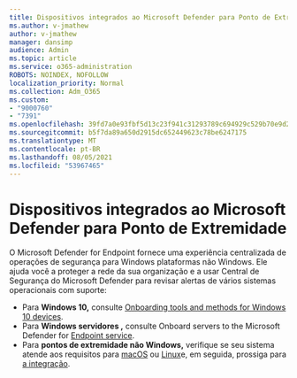 ```yaml
---
title: Dispositivos integrados ao Microsoft Defender para Ponto de Extremidade
ms.author: v-jmathew
author: v-jmathew
manager: dansimp
audience: Admin
ms.topic: article
ms.service: o365-administration
ROBOTS: NOINDEX, NOFOLLOW
localization_priority: Normal
ms.collection: Adm_O365
ms.custom:
- "9000760"
- "7391"
ms.openlocfilehash: 39fd7a0e93fbf5d13c23f941c31293789c694929c529b70e9d2a9558dc3f2874
ms.sourcegitcommit: b5f7da89a650d2915dc652449623c78be6247175
ms.translationtype: MT
ms.contentlocale: pt-BR
ms.lasthandoff: 08/05/2021
ms.locfileid: "53967465"
---
```

# <a name="onboard-devices-to-microsoft-defender-for-endpoint"></a>Dispositivos integrados ao Microsoft Defender para Ponto de Extremidade

O Microsoft Defender for Endpoint fornece uma experiência centralizada de operações de segurança para Windows plataformas não Windows. Ele ajuda você a proteger a rede da sua organização e a usar Central de Segurança do Microsoft Defender para revisar alertas de vários sistemas operacionais com suporte:

- Para **Windows 10,** consulte [Onboarding tools and methods for Windows 10 devices](https://go.microsoft.com/fwlink/?linkid=2143460).
- Para **Windows servidores ,** consulte Onboard servers to the Microsoft Defender for [Endpoint service](https://go.microsoft.com/fwlink/?linkid=2143627).
- Para **pontos de extremidade não Windows,** verifique se seu sistema atende aos requisitos para [macOS](https://go.microsoft.com/fwlink/?linkid=2143461) ou [Linux](https://go.microsoft.com/fwlink/?linkid=2143462)e, em seguida, prossiga para [a integração](https://go.microsoft.com/fwlink/?linkid=2143628).
